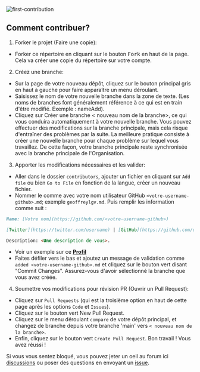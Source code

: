 ![first-contribution](https://user-images.githubusercontent.com/91791257/234664400-33701a2e-4538-44dd-b4f7-66a88fb8a395.gif)

## Comment contribuer?

1. Forker le projet (Faire une copie):

- Forker ce répertoire en cliquant sur le bouton <kbd>Fork</kbd> en haut de la page.
Cela va créer une copie du répertoire sur votre compte.

2. Créez une branche:

- Sur la page de votre nouveau dépôt, cliquez sur le bouton principal gris en haut à gauche pour faire apparaître un menu déroulant.
- Saisissez le nom de votre nouvelle branche dans la zone de texte. (Les noms de branches font généralement référence à ce qui est en train d'être modifié. Exemple : nameAdd).
- Cliquez sur Créer une branche < nouveau nom de la branche>, ce qui vous conduira automatiquement à votre nouvelle branche. Vous pouvez effectuer des modifications sur la branche principale, mais cela risque d'entraîner des problèmes par la suite. La meilleure pratique consiste à créer une nouvelle branche pour chaque problème sur lequel vous travaillez. De cette façon, votre branche principale reste synchronisée avec la branche principale de l'Organisation.


3. Apporter les modifications nécessaires et les valider:

- Aller dans le dossier `contributors`, ajouter un fichier en cliquant sur `Add file` ou bien `Go to File` en fonction de la langue, créer un nouveau fichier.
- Nommer le comme avec votre nom utilisateur GitHub `<votre-username-github>.md`; exemple <code>geoffreylgv.md</code>. Puis remplir les information comme suit :
```md
Name: [Votre nom](https://github.com/<votre-username-github>)

[Twitter](https://twitter.com/username) | [GitHub](https://github.com/username) | [LinkedIn](https://linkedin.com/in/username)

Description: <Une description de vous>.
```

- Voir un exemple sur ce [**Profil**](https://github.com/Code-Yacht/first-contribution/blob/main/contributors/rupeshexe.md)
- Faites défiler vers le bas et ajoutez un message de validation comme `added <votre-username-github>.md` et cliquez sur le bouton vert disant "Commit Changes". 
Assurez-vous d'avoir sélectionné la branche que vous avez créée.

4. Soumettre vos modifications pour révision PR (Ouvrir un Pull Request):

- Cliquez sur `Pull Requests` (qui est la troisième option en haut de cette page après les options `Code` et `Issues`).
- Cliquez sur le bouton vert New Pull Request.
- Cliquez sur le menu déroulant `compare` de votre dépôt principal, et changez de branche depuis votre branche 'main' vers `< nouveau nom de la branche>`.
- Enfin, cliquez sur le bouton vert `Create Pull Request`. Bon travail ! Vous avez réussi !


Si vous vous sentez bloqué, vous pouvez jeter un oeil au forum ici [discussions](https://github.com/orgs/Code-Yacht/discussions) ou poser des questions en envoyant un [issue](https://github.com/Code-Yacht/first-contribution/issues/new).
